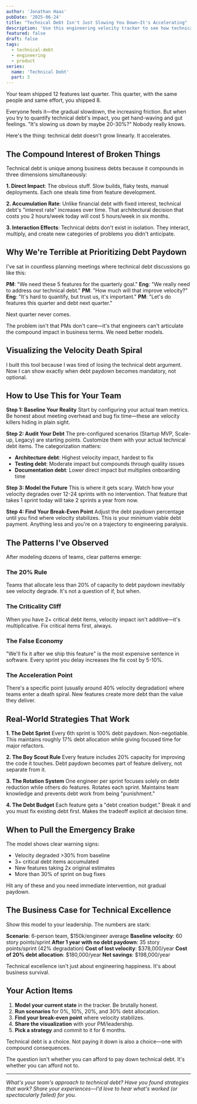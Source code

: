 ```yaml
---
author: 'Jonathan Haas'
pubDate: '2025-06-24'
title: "Technical Debt Isn't Just Slowing You Down—It's Accelerating"
description: 'Use this engineering velocity tracker to see how technical debt compounds exponentially. Model different paydown strategies and find the break-even point for your team.'
featured: false
draft: false
tags:
  - technical-debt
  - engineering
  - product
series:
  name: 'Technical Debt'
  part: 3
---
```


Your team shipped 12 features last quarter. This quarter, with the same people and same effort, you shipped 8.

Everyone feels it—the gradual slowdown, the increasing friction. But when you try to quantify technical debt's impact, you get hand-waving and gut feelings. "It's slowing us down by maybe 20-30%?" Nobody really knows.

Here's the thing: technical debt doesn't grow linearly. It accelerates.

## The Compound Interest of Broken Things

Technical debt is unique among business debts because it compounds in three dimensions simultaneously:

**1. Direct Impact**: The obvious stuff. Slow builds, flaky tests, manual deployments. Each one steals time from feature development.

**2. Accumulation Rate**: Unlike financial debt with fixed interest, technical debt's "interest rate" increases over time. That architectural decision that costs you 2 hours/week today will cost 5 hours/week in six months.

**3. Interaction Effects**: Technical debts don't exist in isolation. They interact, multiply, and create new categories of problems you didn't anticipate.

## Why We're Terrible at Prioritizing Debt Paydown

I've sat in countless planning meetings where technical debt discussions go like this:

**PM**: "We need these 5 features for the quarterly goal."
**Eng**: "We really need to address our technical debt."
**PM**: "How much will that improve velocity?"
**Eng**: "It's hard to quantify, but trust us, it's important."
**PM**: "Let's do features this quarter and debt next quarter."

Next quarter never comes.

The problem isn't that PMs don't care—it's that engineers can't articulate the compound impact in business terms. We need better models.

## Visualizing the Velocity Death Spiral

I built this tool because I was tired of losing the technical debt argument. Now I can show exactly when debt paydown becomes mandatory, not optional.

<engineering-velocity-tracker />

## How to Use This for Your Team

**Step 1: Baseline Your Reality**
Start by configuring your actual team metrics. Be honest about meeting overhead and bug fix time—these are velocity killers hiding in plain sight.

**Step 2: Audit Your Debt**
The pre-configured scenarios (Startup MVP, Scale-up, Legacy) are starting points. Customize them with your actual technical debt items. The categorization matters:

- **Architecture debt**: Highest velocity impact, hardest to fix
- **Testing debt**: Moderate impact but compounds through quality issues
- **Documentation debt**: Lower direct impact but multiplies onboarding time

**Step 3: Model the Future**
This is where it gets scary. Watch how your velocity degrades over 12-24 sprints with no intervention. That feature that takes 1 sprint today will take 2 sprints a year from now.

**Step 4: Find Your Break-Even Point**
Adjust the debt paydown percentage until you find where velocity stabilizes. This is your minimum viable debt payment. Anything less and you're on a trajectory to engineering paralysis.

## The Patterns I've Observed

After modeling dozens of teams, clear patterns emerge:

### The 20% Rule

Teams that allocate less than 20% of capacity to debt paydown inevitably see velocity degrade. It's not a question of if, but when.

### The Criticality Cliff

When you have 2+ critical debt items, velocity impact isn't additive—it's multiplicative. Fix critical items first, always.

### The False Economy

"We'll fix it after we ship this feature" is the most expensive sentence in software. Every sprint you delay increases the fix cost by 5-10%.

### The Acceleration Point

There's a specific point (usually around 40% velocity degradation) where teams enter a death spiral. New features create more debt than the value they deliver.

## Real-World Strategies That Work

**1. The Debt Sprint**
Every 6th sprint is 100% debt paydown. Non-negotiable. This maintains roughly 17% debt allocation while giving focused time for major refactors.

**2. The Boy Scout Rule**
Every feature includes 20% capacity for improving the code it touches. Debt paydown becomes part of feature delivery, not separate from it.

**3. The Rotation System**
One engineer per sprint focuses solely on debt reduction while others do features. Rotates each sprint. Maintains team knowledge and prevents debt work from being "punishment."

**4. The Debt Budget**
Each feature gets a "debt creation budget." Break it and you must fix existing debt first. Makes the tradeoff explicit at decision time.

## When to Pull the Emergency Brake

The model shows clear warning signs:

- Velocity degraded >30% from baseline
- 3+ critical debt items accumulated
- New features taking 2x original estimates
- More than 30% of sprint on bug fixes

Hit any of these and you need immediate intervention, not gradual paydown.

## The Business Case for Technical Excellence

Show this model to your leadership. The numbers are stark:

**Scenario**: 6-person team, $150k/engineer average
**Baseline velocity**: 60 story points/sprint
**After 1 year with no debt paydown**: 35 story points/sprint (42% degradation)
**Cost of lost velocity**: $378,000/year
**Cost of 20% debt allocation**: $180,000/year
**Net savings**: $198,000/year

Technical excellence isn't just about engineering happiness. It's about business survival.

## Your Action Items

1. **Model your current state** in the tracker. Be brutally honest.
1. **Run scenarios** for 0%, 10%, 20%, and 30% debt allocation.
1. **Find your break-even point** where velocity stabilizes.
1. **Share the visualization** with your PM/leadership.
1. **Pick a strategy** and commit to it for 6 months.

Technical debt is a choice. Not paying it down is also a choice—one with compound consequences.

The question isn't whether you can afford to pay down technical debt. It's whether you can afford not to.

---

_What's your team's approach to technical debt? Have you found strategies that work? Share your experiences—I'd love to hear what's worked (or spectacularly failed) for you._
